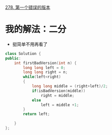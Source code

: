 [278. 第一个错误的版本](https://leetcode-cn.com/problems/first-bad-version/description/)



# 我的解法：二分
- 挺简单不用再看了
```C++
class Solution {
public:
    int firstBadVersion(int n) {
        long long left = 0;
        long long right = n;
        while(left<right)
        {
            long long middle = (right+left)/2;
            if(isBadVersion(middle))
                right = middle;
            else 
                left = middle +1;
        }
        return left;
        
    }
};
```
